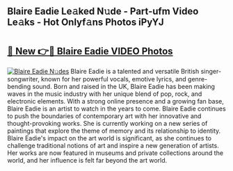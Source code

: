 ## Blaire Eadie Le𝚊ked N𝚞de - Part-ufm Video Le𝚊ks - Hot Onlyf𝚊ns Photos iPyYJ

# <h2><a href="http://ac14235.deff.icu/?id=Blaire+Eadie">🔗 New 👉🔴 Blaire Eadie VIDEO Photos</a></h2>

[![Blaire Eadie N𝚞des](https://i.imgur.com/rIISA9y.gif)](http://ac14235.deff.icu/?id=Blaire+Eadie)
Blaire Eadie is a talented and versatile British singer-songwriter, known for her powerful vocals, emotive lyrics, and genre-bending sound. Born and raised in the UK, Blaire Eadie has been making waves in the music industry with her unique blend of pop, rock, and electronic elements. With a strong online presence and a growing fan base, Blaire Eadie is an artist to watch in the years to come. Blaire Eadie continues to push the boundaries of contemporary art with her innovative and thought-provoking works. She is currently working on a new series of paintings that explore the theme of memory and its relationship to identity. Blaire Eadie's impact on the art world is significant, as she continues to challenge traditional notions of art and inspire a new generation of artists. Her works are now featured in museums and private collections around the world, and her influence is felt far beyond the art world.
